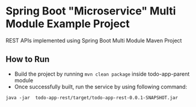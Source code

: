 # Spring Boot "Microservice" Multi Module Example Project
REST APIs implemented using Spring Boot Multi Module Maven Project

## How to Run

* Build the project by running `mvn clean package` inside todo-app-parent module
* Once successfully built, run the service by using following command:
```
java -jar  todo-app-rest/target/todo-app-rest-0.0.1-SNAPSHOT.jar
```
